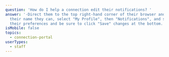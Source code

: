 ```yaml
---
question: 'How do I help a connection edit their notifications? '
answer: '-Direct them to the top right-hand corner of their browser and under
  their name they can, select "My Profile", then "Notifications", and select
  their preferences and be sure to click "Save" changes at the bottom. '
isMobile: false
topics:
  - connection-portal
userTypes:
  - staff
---
```

